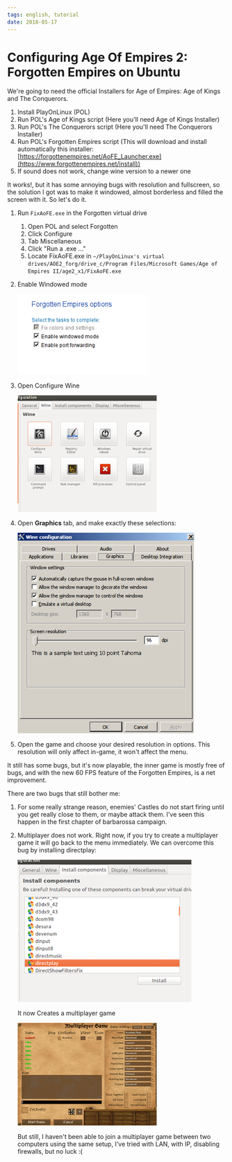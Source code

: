 ```yaml
---
tags: english, tutorial
date: 2018-05-17
---
```


# Configuring Age Of Empires 2: Forgotten Empires on Ubuntu

We're going to need the official Installers for Age of Empires: Age of Kings and The Conquerors.

1. Install PlayOnLinux (POL)
2. Run POL's Age of Kings script (Here you'll need Age of Kings Installer)
3. Run POL's The Conquerors script (Here you'll need The Conquerors Installer)
4. Run POL's Forgotten Empires script (This will download and install automatically this installer: [https://forgottenempires.net/AoFE_Launcher.exe](https://www.forgottenempires.net/install))
5. If sound does not work, change wine version to a newer one

It works!, but it has some annoying bugs with resolution and fullscreen, so the solution I got was to make it windowed, almost borderless and filled the screen with it. So let's do it.

1. Run `FixAoFE.exe` in the Forgotten virtual drive
   1. Open POL and select Forgotten
   2. Click Configure
   3. Tab Miscellaneous
   4. Click "Run a .exe ..."
   5. Locate FixAoFE.exe in `~/PlayOnLinux's virtual drives/AOE2_forg/drive_c/Program Files/Microsoft Games/Age of Empires II/age2_x1/FixAoFE.exe`
2. Enable Windowed mode
   
   ![Windowed mode](enable_windowed_mode.png)

3. Open Configure Wine
   
   ![Configure Wine](configure_wine_screenshot.png)

4. Open **Graphics** tab, and make exactly these selections:

   ![Graphics settings](graphics-settings-screenshot.png)

5. Open the game and choose your desired resolution in options. This resolution will only affect in-game, it won't affect the menu.

It still has some bugs, but it's now playable, the inner game is mostly free of bugs, and with the new 60 FPS feature of the Forgotten Empires, is a net improvement.

There are two bugs that still bother me:

1. For some really strange reason, enemies' Castles do not start firing until you get really close to them, or maybe attack them. I've seen this happen in the first chapter of barbarossa campaign.
2. Multiplayer does not work. Right now, if you try to create a multiplayer game it will go back to the menu immediately. We can overcome this bug by installing directplay:

   ![Install directplay](install_directplay_screenshot.png)
   
   It now Creates a multiplayer game

   ![Multiplayer game](multiplayer-game-screenshot.png)
   
   But still, I haven't been able to join a multiplayer game between two computers using the same setup, I've tried with LAN, with IP, disabling firewalls, but no luck :(